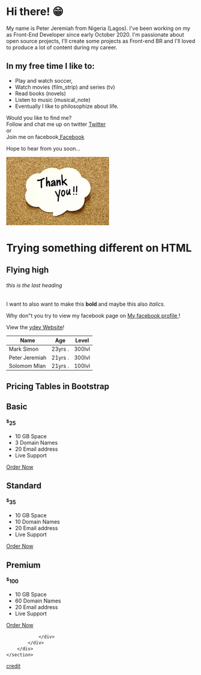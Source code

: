 # Hi there! 😁 
My name is Peter Jeremiah from Nigeria (Lagos). I've been working on my as Front-End Developer since early October 2020. I'm passionate about open source projects, I'll create some projects as Front-end BR and I'll loved to produce a lot of content during my career.

## In my free time I like to:  
* Play and watch soccer, 
* Watch movies (film_strip) and series (tv)
* Read books (novels)
* Listen to music (musical_note)
* Eventually I like to philosophize about life.

Would you like to find me?  
Follow and chat me up on twitter [ Twitter](https://twitter.com/PJaybliss)  
or  
Join me on facebook[ Facebook](https://www.facebook.com/profile.php?id=100007246216867)

Hope to hear from you soon...

![](download.jpg)

<head>
  <title> Hello, world! </title>  
</head>
<body>
  <h1> Trying something different on HTML </h>
  <h2> Flying high </h2>
  <h6> this is the last heading </h6>
  
  <!--this is a comment, so just chill -->
  
   I want to also want to make this <strong> bold </strong> and maybe this also <i> italics. </i>
  <!--this is a comment, so just chill -->
  
  Why don"t you try to view my facebook page on <a href= "https://web.facebook.com/profile.php?id=100007246216867"> My facebook profile </a>!
  
View the <a href="https://ydev.academy">ydev Website</a>!

  

  
 
 
  <table>
    <thead>
      <th> Name </th>
      <th> Age  </th>
      <th> Level </th>
    </thread>
    <tbody>
      <tr>
        <td> Mark Simon </td>
        <td> 23yrs  . </td>
        <td> 300lvl  </td>
      </tr>
      <tr>
        <td> Peter Jeremiah </td>
        <td> 21yrs  . </td>
        <td> 300lvl  </td>
      </tr>
      <tr>
        <td> Solomom Mlan </td>
        <td> 21yrs  . </td>
        <td> 100lvl </td>
      </tr>
    </tbody>
  </table>
  
</body>


<section class="price-sec">
        <div class="container-fluid">
            <div class="container">
              <div class="row ptables-head">
                <h1 class="text-center">Pricing Tables in Bootstrap</h1>
              </div>
                <div class="row">
                    <div class="col-sm-4 price-table">
                        <div class="card text-center">
                            <div class="title">
                                <i class="fa fa-paper-plane"></i>
                                <h2>Basic</h2>
                            </div>
                            <div class="price">
                                <h4><sup>$</sup>25</h4>
                            </div>
                            <div class="option">
                                <ul>
                                    <li><i class="fa fa-check"></i> 10 GB Space</li>
                                    <li><i class="fa fa-check"></i> 3 Domain Names</li>
                                    <li><i class="fa fa-check"></i> 20 Email address</li>
                                    <li><i class="fa fa-times"></i> Live Support</li>
                                </ul>
                            </div>
                            <a href="#">Order Now</a>
                        </div>
                    </div>
                    <!-- (1) ===================================-->
                       <div class="col-sm-4 price-table">
                        <div class="card text-center">
                            <div class="title">
                                <i class="fa fa-plane"></i>
                                <h2>Standard</h2>
                            </div>
                            <div class="price">
                                <h4><sup>$</sup>35</h4>
                            </div>
                            <div class="option">
                                <ul>
                                    <li><i class="fa fa-check"></i> 10 GB Space</li>
                                    <li><i class="fa fa-check"></i> 10 Domain Names</li>
                                    <li><i class="fa fa-check"></i> 20 Email address</li>
                                    <li><i class="fa fa-times"></i> Live Support</li>
                                </ul>
                            </div>
                            <a href="#">Order Now</a>
                        </div>
                    </div>
                    <!-- (2) ===================================-->
                       <div class="col-sm-4 price-table">
                        <div class="card text-center">
                            <div class="title">
                                <i class="fa fa-rocket"></i>
                                <h2>Premium</h2>
                            </div>
                            <div class="price">
                                <h4><sup>$</sup>100</h4>
                            </div>
                            <div class="option">
                                <ul>
                                    <li><i class="fa fa-check"></i> 10 GB Space</li>
                                    <li><i class="fa fa-check"></i> 60 Domain Names</li>
                                    <li><i class="fa fa-check"></i> 20 Email address</li>
                                    <li><i class="fa fa-times"></i> Live Support</li>
                                </ul>
                            </div>
                            <a href="#">Order Now</a>
                        </div>
                    </div>
                    <!-- (3) ===================================-->
              















                </div>
            </div>
        </div>
    </section>
<a href="https://www.youtube.com/watch?v=og2BwCm1m38" >credit</a>
